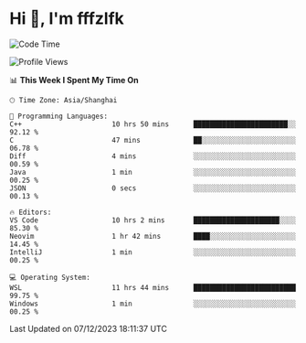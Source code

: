 # Hi 👋, I'm fffzlfk

<!--START_SECTION:waka-->
![Code Time](http://img.shields.io/badge/Code%20Time-617%20hrs%2032%20mins-blue)

![Profile Views](http://img.shields.io/badge/Profile%20Views-0-blue)

📊 **This Week I Spent My Time On** 

```text
🕑︎ Time Zone: Asia/Shanghai

💬 Programming Languages: 
C++                      10 hrs 50 mins      ███████████████████████░░   92.12 % 
C                        47 mins             ██░░░░░░░░░░░░░░░░░░░░░░░   06.78 % 
Diff                     4 mins              ░░░░░░░░░░░░░░░░░░░░░░░░░   00.59 % 
Java                     1 min               ░░░░░░░░░░░░░░░░░░░░░░░░░   00.25 % 
JSON                     0 secs              ░░░░░░░░░░░░░░░░░░░░░░░░░   00.13 % 

🔥 Editors: 
VS Code                  10 hrs 2 mins       █████████████████████░░░░   85.30 % 
Neovim                   1 hr 42 mins        ████░░░░░░░░░░░░░░░░░░░░░   14.45 % 
IntelliJ                 1 min               ░░░░░░░░░░░░░░░░░░░░░░░░░   00.25 % 

💻 Operating System: 
WSL                      11 hrs 44 mins      █████████████████████████   99.75 % 
Windows                  1 min               ░░░░░░░░░░░░░░░░░░░░░░░░░   00.25 % 
```


 Last Updated on 07/12/2023 18:11:37 UTC
<!--END_SECTION:waka-->
